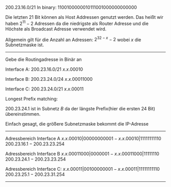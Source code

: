 
$200.23.16.0/21$
In binary:
$11001000 00010111 0010000 00000000$

Die letzten $21$ Bit können als Host Addressen genutzt werden.
Das heißt wir haben
$2^{11} - 2$ Adressen da die niedrigste als Router Adresse und die Höchste als Broadcast Adresse verwendet wird.

Allgemein gilt für die Anzahl an Adressen:
$2^{32-x} - 2$ wobei $x$ die Subnetzmaske ist.

---

Gebe die Routingadresse in Binär an

Interface A:
$200.23.16.0/21$
$x.x.00010$

Interface B:
$200.23.24.0/24$
$x.x.00011000$

Interface C:
200.23.24.0/21
$x.x.00011$

Longest Prefix matching:

$200.23.24.1$ ist in Subnetz $B$ da der längste Prefix(hier die ersten $24$ Bit) übereinstimmen.

Einfach gesagt, die größere Subnetzmaske bekommt die IP-Adresse

---

Adressbereich Interface A
$x.x.00010|000 00000001 - x.x.00010|111 11111110$
$200.23.16.1 - 200.23.23.254$

Adressbereich Interface B
$x.x.000 11000|0000001 - x.x.000 11000|11111110$
$200.23.24.1-200.23.23.254$

Adressbereich Interface C:
$x.x.00011|001 00000001 - x.x.00011|111 11111110$
$200.23.25.1 - 200.23.31.254$

---


